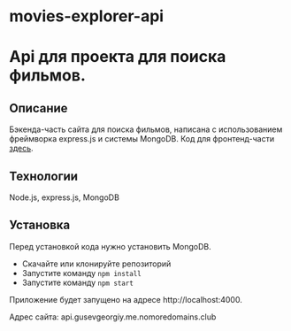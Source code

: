 # movies-explorer-api

# Api для проекта для поиска фильмов.    

## Описание

Бэкенда-часть сайта для поиска фильмов, написана с использованием фреймворка express.js и системы MongoDB. Код для фронтенд-части [здесь](https://github.com/George323ru/movies-explorer-frontend).  

## Технологии  

Node.js, express.js, MongoDB

## Установка  

Перед установкой кода нужно установить MongoDB. 

* Скачайте или клонируйте репозиторий  
* Запустите команду ```npm install```  
* Запустите команду ```npm start```  

Приложение будет запущено на адресе http://localhost:4000.


Адрес сайта:
api.gusevgeorgiy.me.nomoredomains.club

